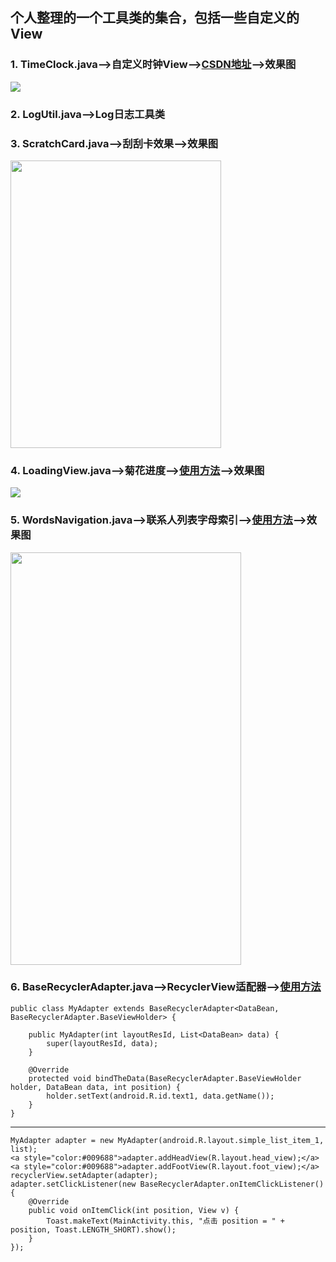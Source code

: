 ## 个人整理的一个工具类的集合，包括一些自定义的View
### 1. TimeClock.java——>自定义时钟View——>[CSDN地址](http://blog.csdn.net/a_zhon/article/details/53027501)——>效果图

<img src="http://img.blog.csdn.net/20161105231805323" />

### 2. LogUtil.java——>Log日志工具类
### 3. ScratchCard.java——>刮刮卡效果——>效果图

<img src="http://img.blog.csdn.net/20161104233422147" width="337px" height="460px" />

### 4. LoadingView.java——>菊花进度——>[使用方法](http://blog.csdn.net/a_zhon/article/details/53143034)——>效果图
<img src="http://i.imgur.com/PGQ8CIt.gif" />

### 5. WordsNavigation.java——>联系人列表字母索引——>[使用方法](http://blog.csdn.net/a_zhon/article/details/53214849)——>效果图

<img width="369px" height="660px" src="http://img.blog.csdn.net/20161118122207199" /> 

### 6. BaseRecyclerAdapter.java——>RecyclerView适配器——>[使用方法](http://blog.csdn.net/a_zhon/article/details/66971369)

```
public class MyAdapter extends BaseRecyclerAdapter<DataBean, BaseRecyclerAdapter.BaseViewHolder> {

    public MyAdapter(int layoutResId, List<DataBean> data) {
        super(layoutResId, data);
    }

    @Override
    protected void bindTheData(BaseRecyclerAdapter.BaseViewHolder holder, DataBean data, int position) {
        holder.setText(android.R.id.text1, data.getName());
    }
}

```
---
```
MyAdapter adapter = new MyAdapter(android.R.layout.simple_list_item_1, list);
<a style="color:#009688">adapter.addHeadView(R.layout.head_view);</a>
<a style="color:#009688">adapter.addFootView(R.layout.foot_view);</a>
recyclerView.setAdapter(adapter);
adapter.setClickListener(new BaseRecyclerAdapter.onItemClickListener() {
    @Override
    public void onItemClick(int position, View v) {
        Toast.makeText(MainActivity.this, "点击 position = " + position, Toast.LENGTH_SHORT).show();
    }
});
```
